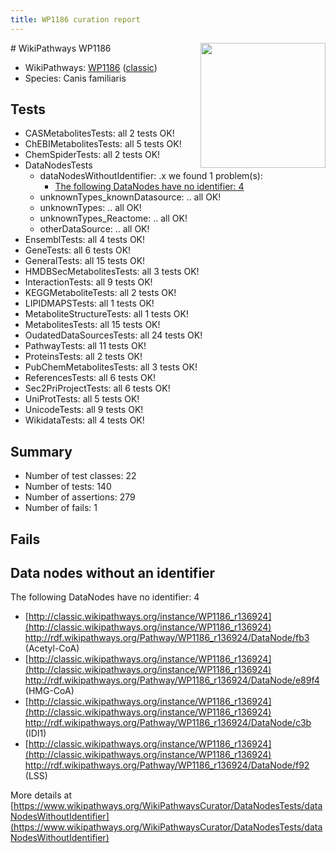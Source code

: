 ```yaml
---
title: WP1186 curation report
---
```


<img style="float: right; width: 200px" src="https://upload.wikimedia.org/wikipedia/commons/thumb/8/83/Wplogo_with_text_500.png/640px-Wplogo_with_text_500.png" />
# WikiPathways WP1186

* WikiPathways: [WP1186](https://wikipathways.org/pathways/WP1186) ([classic](https://classic.wikipathways.org/instance/WP1186))
* Species: Canis familiaris
## Tests
* CASMetabolitesTests: all 2 tests OK!
* ChEBIMetabolitesTests: all 5 tests OK!
* ChemSpiderTests: all 2 tests OK!
* DataNodesTests
    * dataNodesWithoutIdentifier: .x we found 1 problem(s):
        * [The following DataNodes have no identifier: 4](#d2d32fa3)
    * unknownTypes_knownDatasource: .. all OK!
    * unknownTypes: .. all OK!
    * unknownTypes_Reactome: .. all OK!
    * otherDataSource: .. all OK!
* EnsemblTests: all 4 tests OK!
* GeneTests: all 6 tests OK!
* GeneralTests: all 15 tests OK!
* HMDBSecMetabolitesTests: all 3 tests OK!
* InteractionTests: all 9 tests OK!
* KEGGMetaboliteTests: all 2 tests OK!
* LIPIDMAPSTests: all 1 tests OK!
* MetaboliteStructureTests: all 1 tests OK!
* MetabolitesTests: all 15 tests OK!
* OudatedDataSourcesTests: all 24 tests OK!
* PathwayTests: all 11 tests OK!
* ProteinsTests: all 2 tests OK!
* PubChemMetabolitesTests: all 3 tests OK!
* ReferencesTests: all 6 tests OK!
* Sec2PriProjectTests: all 6 tests OK!
* UniProtTests: all 5 tests OK!
* UnicodeTests: all 9 tests OK!
* WikidataTests: all 4 tests OK!


## Summary

* Number of test classes: 22
* Number of tests: 140
* Number of assertions: 279
* Number of fails: 1

## Fails

<a name="d2d32fa3" />

## Data nodes without an identifier

The following DataNodes have no identifier: 4

* [http://classic.wikipathways.org/instance/WP1186_r136924](http://classic.wikipathways.org/instance/WP1186_r136924) http://rdf.wikipathways.org/Pathway/WP1186_r136924/DataNode/fb3 (Acetyl-CoA)
* [http://classic.wikipathways.org/instance/WP1186_r136924](http://classic.wikipathways.org/instance/WP1186_r136924) http://rdf.wikipathways.org/Pathway/WP1186_r136924/DataNode/e89f4 (HMG-CoA)
* [http://classic.wikipathways.org/instance/WP1186_r136924](http://classic.wikipathways.org/instance/WP1186_r136924) http://rdf.wikipathways.org/Pathway/WP1186_r136924/DataNode/c3b (IDI1)
* [http://classic.wikipathways.org/instance/WP1186_r136924](http://classic.wikipathways.org/instance/WP1186_r136924) http://rdf.wikipathways.org/Pathway/WP1186_r136924/DataNode/f92 (LSS)


More details at [https://www.wikipathways.org/WikiPathwaysCurator/DataNodesTests/dataNodesWithoutIdentifier](https://www.wikipathways.org/WikiPathwaysCurator/DataNodesTests/dataNodesWithoutIdentifier)

